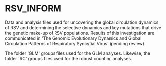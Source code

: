 # RSV_INFORM

Data and analysis files used for uncovering the global circulation dynamics of RSV and determining the selective dynamics and key mutations that drive the genetic make-up of RSV populations. Results of this investigation are communicated in 'The Genomic Evolutionary Dynamics and Global Circulation Patterns of Respiratory Syncytial Virus' (pending review). 

 The folder 'GLM' groups files used for the GLM analyses. Likewise, the folder 'RC' groups files used for the robust counting analyses. 


